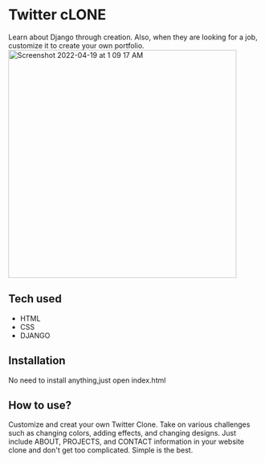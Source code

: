 # Twitter cLONE
Learn about Django through creation. Also, when they are looking for a job, customize it to create your own portfolio. 
<img width="454" alt="Screenshot 2022-04-19 at 1 09 17 AM" src="https://user-images.githubusercontent.com/102286461/163956717-a73feb5b-e87e-4c79-8513-28e8c380c81e.png">

## Tech used
* HTML
* CSS
* DJANGO
## Installation
No need to install anything,just open index.html
## How to use?
Customize and creat your own Twitter Clone. Take on various challenges such as changing colors, adding effects, and changing designs. Just include ABOUT, PROJECTS, and CONTACT information in your website clone and don't get too complicated. Simple is the best.
